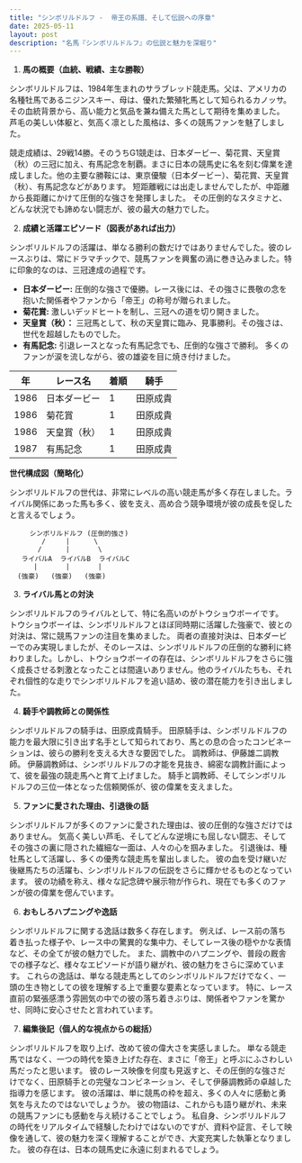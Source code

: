 ```yaml
---
title: "シンボリルドルフ -  帝王の系譜、そして伝説への序章"
date: 2025-05-11
layout: post
description: "名馬『シンボリルドルフ』の伝説と魅力を深堀り"
---
```


1. **馬の概要（血統、戦績、主な勝鞍）**

シンボリルドルフは、1984年生まれのサラブレッド競走馬。父は、アメリカの名種牡馬であるニジンスキー、母は、優れた繁殖牝馬として知られるカノッサ。その血統背景から、高い能力と気品を兼ね備えた馬として期待を集めました。  芦毛の美しい体躯と、気高く凛とした風格は、多くの競馬ファンを魅了しました。

競走成績は、29戦14勝。そのうちG1競走は、日本ダービー、菊花賞、天皇賞（秋）の三冠に加え、有馬記念を制覇。まさに日本の競馬史に名を刻む偉業を達成しました。他の主要な勝鞍には、東京優駿（日本ダービー）、菊花賞、天皇賞（秋）、有馬記念などがあります。  短距離戦には出走しませんでしたが、中距離から長距離にかけて圧倒的な強さを発揮しました。  その圧倒的なスタミナと、どんな状況でも諦めない闘志が、彼の最大の魅力でした。


2. **成績と活躍エピソード（図表があれば出力）**

シンボリルドルフの活躍は、単なる勝利の数だけではありませんでした。彼のレースぶりは、常にドラマチックで、競馬ファンを興奮の渦に巻き込みました。特に印象的なのは、三冠達成の過程です。

* **日本ダービー:**  圧倒的な強さで優勝。レース後には、その強さに畏敬の念を抱いた関係者やファンから「帝王」の称号が贈られました。
* **菊花賞:**  激しいデッドヒートを制し、三冠への道を切り開きました。
* **天皇賞（秋）：**  三冠馬として、秋の天皇賞に臨み、見事勝利。その強さは、世代を超越したものでした。
* **有馬記念:**  引退レースとなった有馬記念でも、圧倒的な強さで勝利。  多くのファンが涙を流しながら、彼の雄姿を目に焼き付けました。


| 年 | レース名            | 着順 | 騎手     |
|----|--------------------|-----|---------|
| 1986 | 日本ダービー          | 1   | 田原成貴 |
| 1986 | 菊花賞              | 1   | 田原成貴 |
| 1986 | 天皇賞（秋）        | 1   | 田原成貴 |
| 1987 | 有馬記念            | 1   | 田原成貴 |


**世代構成図（簡略化）**

シンボリルドルフの世代は、非常にレベルの高い競走馬が多く存在しました。ライバル関係にあった馬も多く、彼を支え、高め合う競争環境が彼の成長を促したと言えるでしょう。


```
     シンボリルドルフ (圧倒的強さ)
        /     |      \
       /      |       \
   ライバルA  ライバルB  ライバルC
      |       |       |
  (強豪)   (強豪)   (強豪)
```


3. **ライバル馬との対決**

シンボリルドルフのライバルとして、特に名高いのがトウショウボーイです。  トウショウボーイは、シンボリルドルフとほぼ同時期に活躍した強豪で、彼との対決は、常に競馬ファンの注目を集めました。  両者の直接対決は、日本ダービーでのみ実現しましたが、そのレースは、シンボリルドルフの圧倒的な勝利に終わりました。しかし、トウショウボーイの存在は、シンボリルドルフをさらに強く成長させる刺激となったことは間違いありません。他のライバルたちも、それぞれ個性的な走りでシンボリルドルフを追い詰め、彼の潜在能力を引き出しました。


4. **騎手や調教師との関係性**

シンボリルドルフの騎手は、田原成貴騎手。  田原騎手は、シンボリルドルフの能力を最大限に引き出す名手として知られており、馬との息の合ったコンビネーションは、彼らの勝利を支える大きな要因でした。  調教師は、伊藤雄二調教師。  伊藤調教師は、シンボリルドルフの才能を見抜き、綿密な調教計画によって、彼を最強の競走馬へと育て上げました。  騎手と調教師、そしてシンボリルドルフの三位一体となった信頼関係が、彼の偉業を支えました。


5. **ファンに愛された理由、引退後の話**

シンボリルドルフが多くのファンに愛された理由は、彼の圧倒的な強さだけではありません。  気高く美しい芦毛、そしてどんな逆境にも屈しない闘志、そしてその強さの裏に隠された繊細な一面は、人々の心を掴みました。  引退後は、種牡馬として活躍し、多くの優秀な競走馬を輩出しました。  彼の血を受け継いだ後継馬たちの活躍も、シンボリルドルフの伝説をさらに輝かせるものとなっています。  彼の功績を称え、様々な記念碑や展示物が作られ、現在でも多くのファンが彼の偉業を偲んでいます。


6. **おもしろハプニングや逸話**

シンボリルドルフに関する逸話は数多く存在します。  例えば、レース前の落ち着き払った様子や、レース中の驚異的な集中力、そしてレース後の穏やかな表情など、その全てが彼の魅力でした。  また、調教中のハプニングや、普段の厩舎での様子など、様々なエピソードが語り継がれ、彼の魅力をさらに深めています。  これらの逸話は、単なる競走馬としてのシンボリルドルフだけでなく、一頭の生き物としての彼を理解する上で重要な要素となっています。  特に、レース直前の緊張感漂う雰囲気の中での彼の落ち着きぶりは、関係者やファンを驚かせ、同時に安心させたと言われています。


7. **編集後記（個人的な視点からの総括）**

シンボリルドルフを取り上げ、改めて彼の偉大さを実感しました。  単なる競走馬ではなく、一つの時代を築き上げた存在、まさに「帝王」と呼ぶにふさわしい馬だったと思います。  彼のレース映像を何度も見返すと、その圧倒的な強さだけでなく、田原騎手との完璧なコンビネーション、そして伊藤調教師の卓越した指導力を感じます。  彼の活躍は、単に競馬の枠を超え、多くの人々に感動と勇気を与えたのではないでしょうか。  彼の物語は、これからも語り継がれ、未来の競馬ファンにも感動を与え続けることでしょう。  私自身、シンボリルドルフの時代をリアルタイムで経験したわけではないのですが、資料や証言、そして映像を通して、彼の魅力を深く理解することができ、大変充実した執筆となりました。  彼の存在は、日本の競馬史に永遠に刻まれるでしょう。
